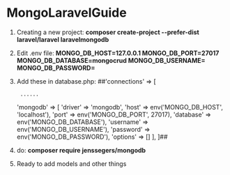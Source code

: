 # MongoLaravelGuide

1. Creating a new project: __composer create-project --prefer-dist laravel/laravel laravelmongodb__
1. Edit .env file: 
__MONGO_DB_HOST=127.0.0.1
MONGO_DB_PORT=27017
MONGO_DB_DATABASE=mongocrud
MONGO_DB_USERNAME=
MONGO_DB_PASSWORD=__
1. Add these in database.php:
##'connections' => [


        ......
     'mongodb' => [
            'driver'   => 'mongodb',
            'host'     => env('MONGO_DB_HOST', 'localhost'),
            'port'     => env('MONGO_DB_PORT', 27017),
            'database' => env('MONGO_DB_DATABASE'),
            'username' => env('MONGO_DB_USERNAME'),
            'password' => env('MONGO_DB_PASSWORD'),
            'options'  => []
        ],
    ]##
1. do: __composer require jenssegers/mongodb__
1. Ready to add models and other things
